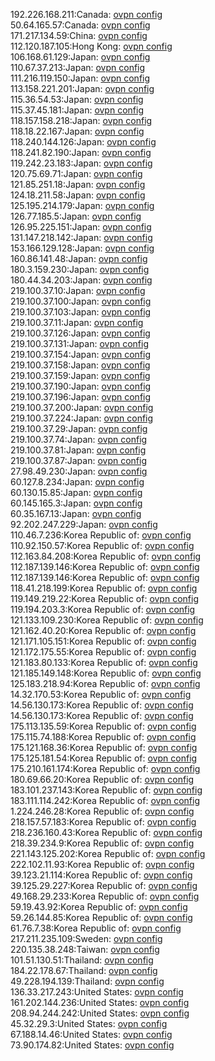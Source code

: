 192.226.168.211:Canada: [ovpn config](vpn/192_226_168_211.ovpn)  
50.64.165.57:Canada: [ovpn config](vpn/50_64_165_57.ovpn)  
171.217.134.59:China: [ovpn config](vpn/171_217_134_59.ovpn)  
112.120.187.105:Hong Kong: [ovpn config](vpn/112_120_187_105.ovpn)  
106.168.61.129:Japan: [ovpn config](vpn/106_168_61_129.ovpn)  
110.67.37.213:Japan: [ovpn config](vpn/110_67_37_213.ovpn)  
111.216.119.150:Japan: [ovpn config](vpn/111_216_119_150.ovpn)  
113.158.221.201:Japan: [ovpn config](vpn/113_158_221_201.ovpn)  
115.36.54.53:Japan: [ovpn config](vpn/115_36_54_53.ovpn)  
115.37.45.181:Japan: [ovpn config](vpn/115_37_45_181.ovpn)  
118.157.158.218:Japan: [ovpn config](vpn/118_157_158_218.ovpn)  
118.18.22.167:Japan: [ovpn config](vpn/118_18_22_167.ovpn)  
118.240.144.126:Japan: [ovpn config](vpn/118_240_144_126.ovpn)  
118.241.82.190:Japan: [ovpn config](vpn/118_241_82_190.ovpn)  
119.242.23.183:Japan: [ovpn config](vpn/119_242_23_183.ovpn)  
120.75.69.71:Japan: [ovpn config](vpn/120_75_69_71.ovpn)  
121.85.251.18:Japan: [ovpn config](vpn/121_85_251_18.ovpn)  
124.18.211.58:Japan: [ovpn config](vpn/124_18_211_58.ovpn)  
125.195.214.179:Japan: [ovpn config](vpn/125_195_214_179.ovpn)  
126.77.185.5:Japan: [ovpn config](vpn/126_77_185_5.ovpn)  
126.95.225.151:Japan: [ovpn config](vpn/126_95_225_151.ovpn)  
131.147.218.142:Japan: [ovpn config](vpn/131_147_218_142.ovpn)  
153.166.129.128:Japan: [ovpn config](vpn/153_166_129_128.ovpn)  
160.86.141.48:Japan: [ovpn config](vpn/160_86_141_48.ovpn)  
180.3.159.230:Japan: [ovpn config](vpn/180_3_159_230.ovpn)  
180.44.34.203:Japan: [ovpn config](vpn/180_44_34_203.ovpn)  
219.100.37.10:Japan: [ovpn config](vpn/219_100_37_10.ovpn)  
219.100.37.100:Japan: [ovpn config](vpn/219_100_37_100.ovpn)  
219.100.37.103:Japan: [ovpn config](vpn/219_100_37_103.ovpn)  
219.100.37.11:Japan: [ovpn config](vpn/219_100_37_11.ovpn)  
219.100.37.126:Japan: [ovpn config](vpn/219_100_37_126.ovpn)  
219.100.37.131:Japan: [ovpn config](vpn/219_100_37_131.ovpn)  
219.100.37.154:Japan: [ovpn config](vpn/219_100_37_154.ovpn)  
219.100.37.158:Japan: [ovpn config](vpn/219_100_37_158.ovpn)  
219.100.37.159:Japan: [ovpn config](vpn/219_100_37_159.ovpn)  
219.100.37.190:Japan: [ovpn config](vpn/219_100_37_190.ovpn)  
219.100.37.196:Japan: [ovpn config](vpn/219_100_37_196.ovpn)  
219.100.37.200:Japan: [ovpn config](vpn/219_100_37_200.ovpn)  
219.100.37.224:Japan: [ovpn config](vpn/219_100_37_224.ovpn)  
219.100.37.29:Japan: [ovpn config](vpn/219_100_37_29.ovpn)  
219.100.37.74:Japan: [ovpn config](vpn/219_100_37_74.ovpn)  
219.100.37.81:Japan: [ovpn config](vpn/219_100_37_81.ovpn)  
219.100.37.87:Japan: [ovpn config](vpn/219_100_37_87.ovpn)  
27.98.49.230:Japan: [ovpn config](vpn/27_98_49_230.ovpn)  
60.127.8.234:Japan: [ovpn config](vpn/60_127_8_234.ovpn)  
60.130.15.85:Japan: [ovpn config](vpn/60_130_15_85.ovpn)  
60.145.165.3:Japan: [ovpn config](vpn/60_145_165_3.ovpn)  
60.35.167.13:Japan: [ovpn config](vpn/60_35_167_13.ovpn)  
92.202.247.229:Japan: [ovpn config](vpn/92_202_247_229.ovpn)  
110.46.7.236:Korea Republic of: [ovpn config](vpn/110_46_7_236.ovpn)  
110.92.150.57:Korea Republic of: [ovpn config](vpn/110_92_150_57.ovpn)  
112.163.84.208:Korea Republic of: [ovpn config](vpn/112_163_84_208.ovpn)  
112.187.139.146:Korea Republic of: [ovpn config](vpn/112_187_139_146.ovpn)  
112.187.139.146:Korea Republic of: [ovpn config](vpn/112_187_139_146.ovpn)  
118.41.218.199:Korea Republic of: [ovpn config](vpn/118_41_218_199.ovpn)  
119.149.219.22:Korea Republic of: [ovpn config](vpn/119_149_219_22.ovpn)  
119.194.203.3:Korea Republic of: [ovpn config](vpn/119_194_203_3.ovpn)  
121.133.109.230:Korea Republic of: [ovpn config](vpn/121_133_109_230.ovpn)  
121.162.40.20:Korea Republic of: [ovpn config](vpn/121_162_40_20.ovpn)  
121.171.105.151:Korea Republic of: [ovpn config](vpn/121_171_105_151.ovpn)  
121.172.175.55:Korea Republic of: [ovpn config](vpn/121_172_175_55.ovpn)  
121.183.80.133:Korea Republic of: [ovpn config](vpn/121_183_80_133.ovpn)  
121.185.149.148:Korea Republic of: [ovpn config](vpn/121_185_149_148.ovpn)  
125.183.218.94:Korea Republic of: [ovpn config](vpn/125_183_218_94.ovpn)  
14.32.170.53:Korea Republic of: [ovpn config](vpn/14_32_170_53.ovpn)  
14.56.130.173:Korea Republic of: [ovpn config](vpn/14_56_130_173.ovpn)  
14.56.130.173:Korea Republic of: [ovpn config](vpn/14_56_130_173.ovpn)  
175.113.135.59:Korea Republic of: [ovpn config](vpn/175_113_135_59.ovpn)  
175.115.74.188:Korea Republic of: [ovpn config](vpn/175_115_74_188.ovpn)  
175.121.168.36:Korea Republic of: [ovpn config](vpn/175_121_168_36.ovpn)  
175.125.181.54:Korea Republic of: [ovpn config](vpn/175_125_181_54.ovpn)  
175.210.161.174:Korea Republic of: [ovpn config](vpn/175_210_161_174.ovpn)  
180.69.66.20:Korea Republic of: [ovpn config](vpn/180_69_66_20.ovpn)  
183.101.237.143:Korea Republic of: [ovpn config](vpn/183_101_237_143.ovpn)  
183.111.114.242:Korea Republic of: [ovpn config](vpn/183_111_114_242.ovpn)  
1.224.246.28:Korea Republic of: [ovpn config](vpn/1_224_246_28.ovpn)  
218.157.57.183:Korea Republic of: [ovpn config](vpn/218_157_57_183.ovpn)  
218.236.160.43:Korea Republic of: [ovpn config](vpn/218_236_160_43.ovpn)  
218.39.234.9:Korea Republic of: [ovpn config](vpn/218_39_234_9.ovpn)  
221.143.125.202:Korea Republic of: [ovpn config](vpn/221_143_125_202.ovpn)  
222.102.11.93:Korea Republic of: [ovpn config](vpn/222_102_11_93.ovpn)  
39.123.21.114:Korea Republic of: [ovpn config](vpn/39_123_21_114.ovpn)  
39.125.29.227:Korea Republic of: [ovpn config](vpn/39_125_29_227.ovpn)  
49.168.29.233:Korea Republic of: [ovpn config](vpn/49_168_29_233.ovpn)  
59.19.43.92:Korea Republic of: [ovpn config](vpn/59_19_43_92.ovpn)  
59.26.144.85:Korea Republic of: [ovpn config](vpn/59_26_144_85.ovpn)  
61.76.7.38:Korea Republic of: [ovpn config](vpn/61_76_7_38.ovpn)  
217.211.235.109:Sweden: [ovpn config](vpn/217_211_235_109.ovpn)  
220.135.38.248:Taiwan: [ovpn config](vpn/220_135_38_248.ovpn)  
101.51.130.51:Thailand: [ovpn config](vpn/101_51_130_51.ovpn)  
184.22.178.67:Thailand: [ovpn config](vpn/184_22_178_67.ovpn)  
49.228.194.139:Thailand: [ovpn config](vpn/49_228_194_139.ovpn)  
136.33.217.243:United States: [ovpn config](vpn/136_33_217_243.ovpn)  
161.202.144.236:United States: [ovpn config](vpn/161_202_144_236.ovpn)  
208.94.244.242:United States: [ovpn config](vpn/208_94_244_242.ovpn)  
45.32.29.3:United States: [ovpn config](vpn/45_32_29_3.ovpn)  
67.188.14.46:United States: [ovpn config](vpn/67_188_14_46.ovpn)  
73.90.174.82:United States: [ovpn config](vpn/73_90_174_82.ovpn)  
